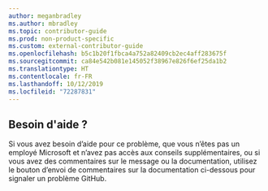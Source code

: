 ```yaml
---
author: meganbradley
ms.author: mbradley
ms.topic: contributor-guide
ms.prod: non-product-specific
ms.custom: external-contributor-guide
ms.openlocfilehash: b5c1b20f1fbca4a752a82409cb2ec4aff283675f
ms.sourcegitcommit: ca84e542b081e145052f38967e826f6ef25da1b2
ms.translationtype: HT
ms.contentlocale: fr-FR
ms.lasthandoff: 10/12/2019
ms.locfileid: "72287831"
---
```

## <a name="need-help"></a>Besoin d'aide ?

Si vous avez besoin d’aide pour ce problème, que vous n’êtes pas un employé Microsoft et n’avez pas accès aux conseils supplémentaires, ou si vous avez des commentaires sur le message ou la documentation, utilisez le bouton d’envoi de commentaires sur la documentation ci-dessous pour signaler un problème GitHub.